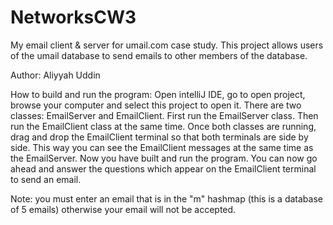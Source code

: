 # NetworksCW3
My email client & server for umail.com case study.
This project allows users of the umail database to send emails to other members of the database.

Author: Aliyyah Uddin

How to build and run the program:
Open intelliJ IDE, go to open project, browse your computer and select this project to open it.
There are two classes: EmailServer and EmailClient.
First run the EmailServer class.
Then run the EmailClient class at the same time.
Once both classes are running, drag and drop the EmailClient terminal so that both terminals are side by side.
This way you can see the EmailClient messages at the same time as the EmailServer.
Now you have built and run the program.
You can now go ahead and answer the questions which appear on the EmailClient terminal to send an email.

Note: you must enter an email that is in the "m" hashmap (this is a database of 5 emails) otherwise your email will not be accepted.